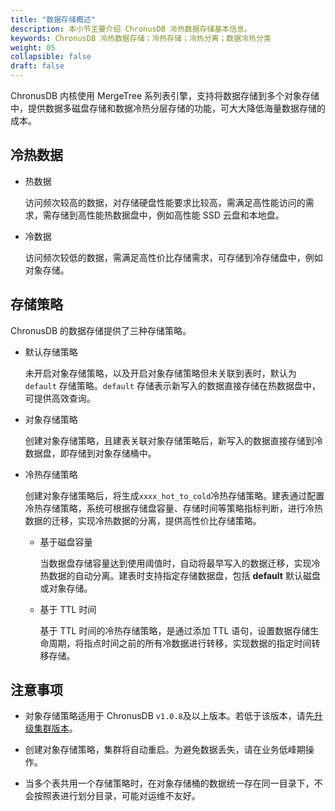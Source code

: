 ```yaml
---
title: "数据存储概述"
description: 本小节主要介绍 ChronusDB 冷热数据存储基本信息。 
keywords: ChronusDB 冷热数据存储；冷热存储；冷热分离；数据冷热分类
weight: 05
collapsible: false
draft: false
---
```




ChronusDB 内核使用 MergeTree 系列表引擎，支持将数据存储到多个对象存储中，提供数据多磁盘存储和数据冷热分层存储的功能，可大大降低海量数据存储的成本。

## 冷热数据

- 热数据
  
  访问频次较高的数据，对存储硬盘性能要求比较高，需满足高性能访问的需求，需存储到高性能热数据盘中，例如高性能 SSD 云盘和本地盘。

- 冷数据
  
  访问频次较低的数据，需满足高性价比存储需求，可存储到冷存储盘中，例如对象存储。

## 存储策略

ChronusDB 的数据存储提供了三种存储策略。

- 默认存储策略

  未开启对象存储策略，以及开启对象存储策略但未关联到表时，默认为 `default` 存储策略。`default` 存储表示新写入的数据直接存储在热数据盘中，可提供高效查询。

- 对象存储策略
  
  创建对象存储策略，且建表关联对象存储策略后，新写入的数据直接存储到冷数据盘，即存储到对象存储桶中。

- 冷热存储策略

  创建对象存储策略后，将生成`xxxx_hot_to_cold`冷热存储策略。建表通过配置冷热存储策略，系统可根据存储盘容量、存储时间等策略指标判断，进行冷热数据的迁移，实现冷热数据的分离，提供高性价比存储策略。
  
  - 基于磁盘容量
  
     当数据盘存储容量达到使用阈值时，自动将最早写入的数据迁移，实现冷热数据的自动分离。建表时支持指定存储数据盘，包括 **default** 默认磁盘或对象存储。

  - 基于 TTL 时间
  
     基于 TTL 时间的冷热存储策略，是通过添加 TTL 语句，设置数据存储生命周期，将指点时间之前的所有冷数据进行转移，实现数据的指定时间转移存储。

## 注意事项

- 对象存储策略适用于 ChronusDB `v1.0.8`及以上版本。若低于该版本，请先[升级集群版本](../../cluster_lifecycle/upgrade)。

- 创建对象存储策略，集群将自动重启。为避免数据丢失，请在业务低峰期操作。

- 当多个表共用一个存储策略时，在对象存储桶的数据统一存在同一目录下，不会按照表进行划分目录，可能对运维不友好。
